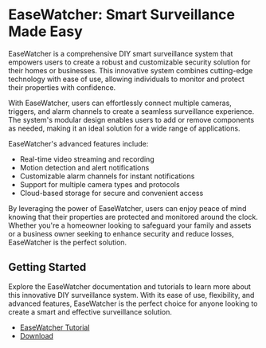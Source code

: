 # EaseWatcher: Smart Surveillance Made Easy

EaseWatcher is a comprehensive DIY smart surveillance system that empowers users to create a robust
and customizable security solution for their homes or businesses. This innovative system combines
cutting-edge technology with ease of use, allowing individuals to monitor and protect their
properties with confidence.

With EaseWatcher, users can effortlessly connect multiple cameras, triggers, and alarm channels to
create a seamless surveillance experience. The system's modular design enables users to add or
remove components as needed, making it an ideal solution for a wide range of applications.

EaseWatcher's advanced features include:

* Real-time video streaming and recording
* Motion detection and alert notifications
* Customizable alarm channels for instant notifications
* Support for multiple camera types and protocols
* Cloud-based storage for secure and convenient access

By leveraging the power of EaseWatcher, users can enjoy peace of mind knowing that their properties
are protected and monitored around the clock. Whether you're a homeowner looking to safeguard your
family and assets or a business owner seeking to enhance security and reduce losses, EaseWatcher is
the perfect solution.

## Getting Started

Explore the EaseWatcher documentation and tutorials to learn more about this innovative DIY
surveillance system. With its ease of use, flexibility, and advanced features, EaseWatcher is the
perfect choice for anyone looking to create a smart and effective surveillance solution.

* [EaseWatcher Tutorial](/easewatcher/index.md)
* [Download](/easewatcher/download.md)

